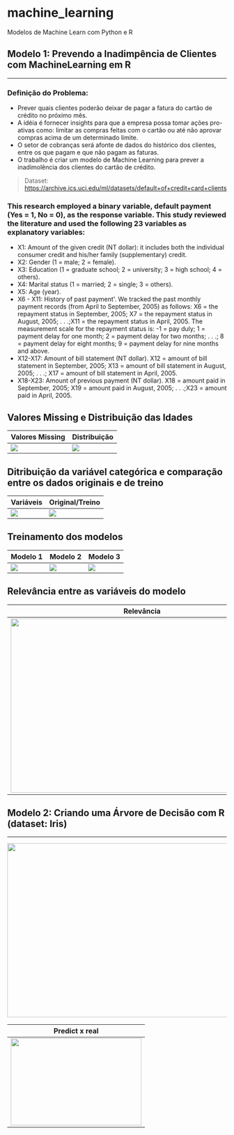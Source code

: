 # machine_learning
Modelos de Machine Learn com Python e R

## Modelo 1: Prevendo a Inadimpência de Clientes com MachineLearning em R
---
### Definição do Problema:
* Prever quais clientes poderão deixar de pagar a fatura do cartão de crédito no próximo mês.
* A idéia é fornecer insights para que a empresa possa tomar ações pro-ativas como: limitar as compras feitas com o cartão ou até não aprovar compras acima de um determinado limite.
* O setor de cobranças será afonte de dados do histórico dos clientes, entre os que pagam e que não pagam as faturas.
* O trabalho é criar um modelo de Machine Learning para prever a inadimolência dos clientes do cartão de crédito.
> Dataset: https://archive.ics.uci.edu/ml/datasets/default+of+credit+card+clients

### This research employed a binary variable, default payment (Yes = 1, No = 0), as the response variable. This study reviewed the literature and used the following 23 variables as explanatory variables:

* X1: Amount of the given credit (NT dollar): it includes both the individual consumer credit and his/her family (supplementary) credit.
* X2: Gender (1 = male; 2 = female).
* X3: Education (1 = graduate school; 2 = university; 3 = high school; 4 = others).
* X4: Marital status (1 = married; 2 = single; 3 = others).
* X5: Age (year).
* X6 - X11: History of past payment'. We tracked the past monthly payment records (from April to September, 2005) as follows: X6 = the repayment status in September, 2005; X7 = the repayment status in August, 2005; . . .;X11 = the repayment status in April, 2005. The measurement scale for the repayment status is: -1 = pay duly; 1 = payment delay for one month; 2 = payment delay for two months; . . .; 8 = payment delay for eight months; 9 = payment delay for nine months and above.
* X12-X17: Amount of bill statement (NT dollar). X12 = amount of bill statement in September, 2005; X13 = amount of bill statement in August, 2005; . . .; X17 = amount of bill statement in April, 2005.
* X18-X23: Amount of previous payment (NT dollar). X18 = amount paid in September, 2005; X19 = amount paid in August, 2005; . . .;X23 = amount paid in April, 2005.

## Valores Missing e Distribuição das Idades
| Valores Missing | Distribuição |
| --------------- | ------------ |
<a href="https://github.com/emariot/machine_learning/blob/main/R/img/valores_missing.png"><img src="https://github.com/emariot/machine_learning/blob/main/R/img/valores_missing.png" align="center" ></a> | <a href="https://github.com/emariot/machine_learning/blob/main/R/img/dist.png"><img src="https://github.com/emariot/machine_learning/blob/main/R/img/dist.png" align="center" ></a>

## Ditribuição da variável categórica e comparação entre os dados originais e de treino
| Variáveis | Original/Treino |
| --------------- | ------------ |
<a href="https://github.com/emariot/machine_learning/blob/main/R/img/dist_val.png"><img src="https://github.com/emariot/machine_learning/blob/main/R/img/dist_val.png" align="center" ></a> | <a href="https://github.com/emariot/machine_learning/blob/main/R/img/var_or_treino.png"><img src="https://github.com/emariot/machine_learning/blob/main/R/img/var_or_treino.png" align="center" ></a>

## Treinamento dos modelos
| Modelo 1 | Modelo 2 | Modelo 3 |
| -------- | -------- | -------- |
<a href="https://github.com/emariot/machine_learning/blob/main/R/img/treino_model_1.png"><img src="https://github.com/emariot/machine_learning/blob/main/R/img/treino_model_1.png" align="center" ></a> | <a href="https://github.com/emariot/machine_learning/blob/main/R/img/treino_model_2.png"><img src="https://github.com/emariot/machine_learning/blob/main/R/img/treino_model_2.png" align="center" ></a> | <a href="https://github.com/emariot/machine_learning/blob/main/R/img/treino_model_3.png"><img src="https://github.com/emariot/machine_learning/blob/main/R/img/treino_model_3.png" align="center" ></a>

## Relevância entre as variáveis do modelo
| Relevância |
| ---------- |
<a href="https://github.com/emariot/machine_learning/blob/main/R/img/var_relevantes.png" ><img src="https://github.com/emariot/machine_learning/blob/main/R/img/var_relevantes.png" align="left" height="400" width="600"  ></a> |

## Modelo 2: Criando uma Árvore de Decisão com R (dataset: Iris)
---
<a href="https://github.com/emariot/machine_learning/blob/main/R/img/arvore.png" ><img src="https://github.com/emariot/machine_learning/blob/main/R/img/arvore.png" align="center" height="400" width="600"  ></a>

| Predict x real |
| ---------- |
<a href="https://github.com/emariot/machine_learning/blob/main/R/img/comp.PNG" ><img src="https://github.com/emariot/machine_learning/blob/main/R/img/comp.PNG" align="center" height="200" width="300"  ></a> |
